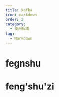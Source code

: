 ```yaml
---
title: kafka
icon: markdown
order: 2
category:
  - 使用指南
tag:
  - Markdown
---
```




# fegnshu


# feng'shu'zi





